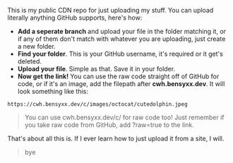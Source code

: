 This is my public CDN repo for just uploading my stuff. You can upload literally anything GitHub supports, here's how:

- **Add a seperate branch** and upload your file in the folder matching it, or if any of them don't match with whatever you are uploading, just create a new folder.
- **Find your folder**. This is your GitHub username, it's required or it get's deleted.
- **Upload your file**. Simple as that. Save it in your folder.
- **Now get the link!** You can use the raw code straight off of GitHub for code, or if it's an image, add the filepath after **cwh.bensyxx.dev**. It will look something like this:

```
https://cwh.bensyxx.dev/c/images/octocat/cutedolphin.jpeg
```

> You can use cwh.bensyxx.dev/c/ for raw code too! Just remember if you take raw code from GitHub, add ?raw=true to the link.

That's about all this is. If I ever learn how to just upload it from a site, I will.

> bye
